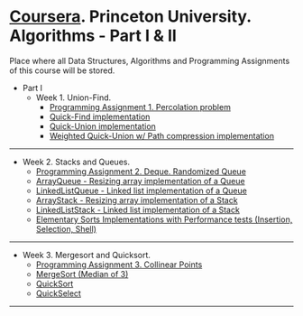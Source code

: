 ﻿# [Coursera]. Princeton University. Algorithms - Part I & II
Place where all Data Structures, Algorithms and Programming Assignments of this course will be stored.
- Part I
  - Week 1. Union-Find.
    - [Programming Assignment 1. Percolation problem](https://github.com/jarto666/Princeton-Algorithms/tree/main/Part%201/Week%201%20-%20Assignment%20-%20UnionFind)
    - [Quick-Find implementation](https://github.com/jarto666/Princeton-Algorithms/blob/main/Part%201/Week%201%20-%20UnionFind/src/main/java/com/jarto/uf/QuickFind.java)
    - [Quick-Union implementation](https://github.com/jarto666/Princeton-Algorithms/blob/main/Part%201/Week%201%20-%20UnionFind/src/main/java/com/jarto/uf/QuickUnion.java)
    - [Weighted Quick-Union w/ Path compression implementation](https://github.com/jarto666/Princeton-Algorithms/blob/main/Part%201/Week%201%20-%20UnionFind/src/main/java/com/jarto/uf/QuickUnionOptimized.java)    
----------
  - Week 2. Stacks and Queues.
    - [Programming Assignment 2. Deque. Randomized Queue](https://github.com/jarto666/Princeton-Algorithms/tree/main/Part%201/Week%202%20-%20Assignment%20-%20StacksQueues)
    - [ArrayQueue - Resizing array implementation of a Queue](https://github.com/jarto666/Princeton-Algorithms/blob/main/Part%201/Week%202%20-%20StacksQueues/src/main/java/com/jarto/stacks/ArrayQueue.java)
    - [LinkedListQueue - Linked list implementation of a Queue](https://github.com/jarto666/Princeton-Algorithms/blob/main/Part%201/Week%202%20-%20StacksQueues/src/main/java/com/jarto/stacks/LinkedListQueue.java)
    - [ArrayStack - Resizing array implementation of a Stack](https://github.com/jarto666/Princeton-Algorithms/blob/main/Part%201/Week%202%20-%20StacksQueues/src/main/java/com/jarto/stacks/ArrayStack.java)
    - [LinkedListStack - Linked list implementation of a Stack](https://github.com/jarto666/Princeton-Algorithms/blob/main/Part%201/Week%202%20-%20StacksQueues/src/main/java/com/jarto/stacks/LinkedListStack.java)
    - [Elementary Sorts Implementations with Performance tests (Insertion, Selection, Shell)](https://github.com/jarto666/Princeton-Algorithms/tree/main/Part%201/Week%202%20-%20Elementary%20Sorts/src/main/java/com/jarto/sorts)
----------
    
  - Week 3. Mergesort and Quicksort.
    - [Programming Assignment 3. Collinear Points](https://github.com/jarto666/Princeton-Algorithms/tree/main/Part%201/Week%203%20-%20Assignment%20-%20Collinear%20Points)
    - [MergeSort (Median of 3)](https://github.com/jarto666/Princeton-Algorithms/blob/main/Part%201/Week%203%20-%20MergeSort%20and%20QuickSort/src/main/java/com/jarto/sorts/MergeSort.java)
    - [QuickSort](https://github.com/jarto666/Princeton-Algorithms/blob/main/Part%201/Week%203%20-%20MergeSort%20and%20QuickSort/src/main/java/com/jarto/sorts/QuickSort.java)
    - [QuickSelect](https://github.com/jarto666/Princeton-Algorithms/blob/main/Part%201/Week%203%20-%20MergeSort%20and%20QuickSort/src/main/java/com/jarto/sorts/QuickSelect.java)
----------

[Coursera]: <https://www.coursera.org/learn/algorithms-part1>
